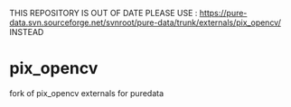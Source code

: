 THIS REPOSITORY IS OUT OF DATE
PLEASE USE : https://pure-data.svn.sourceforge.net/svnroot/pure-data/trunk/externals/pix_opencv/ INSTEAD

pix_opencv
==========

fork of pix_opencv externals for puredata

